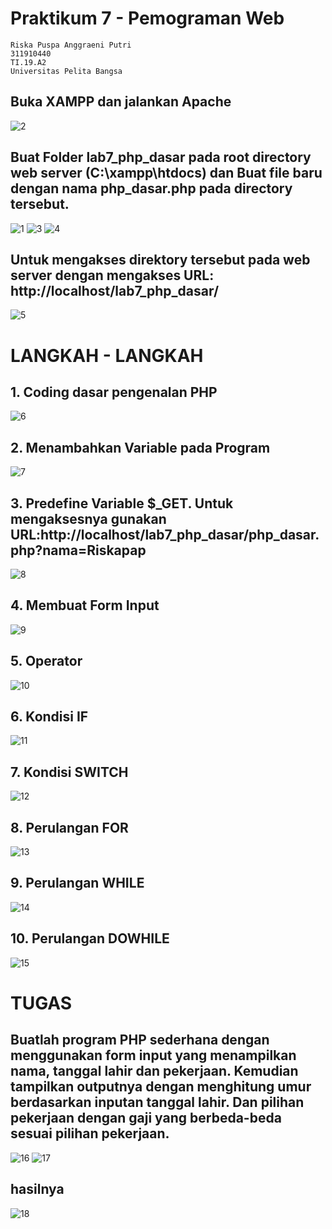 # Praktikum 7 - Pemograman Web
```
Riska Puspa Anggraeni Putri
311910440
TI.19.A2
Universitas Pelita Bangsa
```
## Buka XAMPP dan jalankan Apache
![2](https://user-images.githubusercontent.com/56241285/117609513-5edbd300-b18a-11eb-8ed4-a1f3a12ef94f.png)
## Buat Folder lab7_php_dasar pada root directory web server (C:\xampp\htdocs) dan Buat file baru dengan nama php_dasar.php pada directory tersebut.
![1](https://user-images.githubusercontent.com/56241285/117609621-8cc11780-b18a-11eb-9023-6f2536024817.png)
![3](https://user-images.githubusercontent.com/56241285/117609634-90ed3500-b18a-11eb-8a2b-fa8f4fe41d7c.png)
![4](https://user-images.githubusercontent.com/56241285/117609657-99457000-b18a-11eb-9f9e-0caa147fb597.png)
## Untuk mengakses direktory tersebut pada web server dengan mengakses URL: http://localhost/lab7_php_dasar/
![5](https://user-images.githubusercontent.com/56241285/117609781-cc87ff00-b18a-11eb-824b-c9e983642bc8.png)
# LANGKAH - LANGKAH 
## 1. Coding dasar pengenalan PHP
![6](https://user-images.githubusercontent.com/56241285/117609907-0a852300-b18b-11eb-9f34-b0652b2b1192.png)
## 2. Menambahkan Variable pada Program
![7](https://user-images.githubusercontent.com/56241285/117611502-d0695080-b18d-11eb-9454-5a12a18ae896.png)
## 3. Predefine Variable $_GET. Untuk mengaksesnya gunakan URL:http://localhost/lab7_php_dasar/php_dasar.php?nama=Riskapap 

![8](https://user-images.githubusercontent.com/56241285/117612846-158e8200-b190-11eb-8b7a-0ac1c2ff8622.png) 
## 4. Membuat Form Input
![9](https://user-images.githubusercontent.com/56241285/117613723-85513c80-b191-11eb-8cd0-1a52e695bca4.png)
## 5. Operator
![10](https://user-images.githubusercontent.com/56241285/117613999-e4af4c80-b191-11eb-8c84-b95965dc25a7.png)
## 6. Kondisi IF
![11](https://user-images.githubusercontent.com/56241285/117614381-7028dd80-b192-11eb-8935-734efbda666e.png)
## 7. Kondisi SWITCH
![12](https://user-images.githubusercontent.com/56241285/117614894-2db3d080-b193-11eb-8873-7454f0475bf4.png)
## 8. Perulangan FOR
![13](https://user-images.githubusercontent.com/56241285/117615344-cc403180-b193-11eb-9af6-87773562299a.png)
## 9. Perulangan WHILE
![14](https://user-images.githubusercontent.com/56241285/117615633-322cb900-b194-11eb-8585-8712a7c5c32c.png)
## 10. Perulangan DOWHILE
![15](https://user-images.githubusercontent.com/56241285/117615960-ab2c1080-b194-11eb-85e9-f370b8fdce14.png)

# TUGAS
## Buatlah program PHP sederhana dengan menggunakan form input yang menampilkan nama, tanggal lahir dan pekerjaan. Kemudian tampilkan outputnya dengan menghitung umur berdasarkan inputan tanggal lahir. Dan pilihan pekerjaan dengan gaji yang berbeda-beda sesuai pilihan pekerjaan.
![16](https://user-images.githubusercontent.com/56241285/117618494-38249900-b198-11eb-8f5e-0261ad379dc1.png)
![17](https://user-images.githubusercontent.com/56241285/117618515-3eb31080-b198-11eb-8053-a4b14f8a35ae.png)
## hasilnya
![18](https://user-images.githubusercontent.com/56241285/117618638-715d0900-b198-11eb-8cea-619d7ff8a0c7.png)
